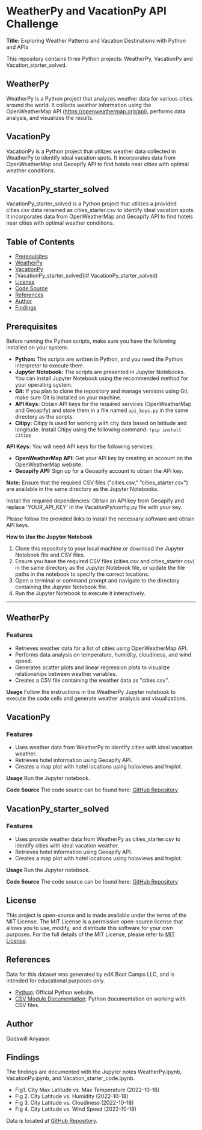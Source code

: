 # WeatherPy and VacationPy API Challenge

**Title:** Exploring Weather Patterns and Vacation Destinations with Python and APIs

This repository contains three Python projects: WeatherPy, VacationPy and Vacation_starter_solved.

## WeatherPy

WeatherPy is a Python project that analyzes weather data for various cities around the world. It collects weather information using the OpenWeatherMap API (https://openweathermap.org/api), performs data analysis, and visualizes the results.

## VacationPy

VacationPy is a Python project that utilizes weather data collected in WeatherPy to identify ideal vacation spots. It incorporates data from OpenWeatherMap and Geoapify API to find hotels near cities with optimal weather conditions.
## VacationPy_starter_solved
VacationPy_starter_solved is a Python project that utilizes a provided cities.csv data renamed as cities_starter.csv to identify ideal vacation spots. It incorporates data from OpenWeatherMap and Geoapify API to find hotels near cities with optimal weather conditions.

## Table of Contents
- [Prerequisites](#prerequisites)
- [WeatherPy](#weatherpy)
- [VacationPy](#vacationpy)
- [VacationPy_starter_solved](# VacationPy_starter_solved)
- [License](#license)
- [Code Source](#code-source)
- [References](#references)
- [Author](#author)
- [Findings](#findings)

## Prerequisites

Before running the Python scripts, make sure you have the following installed on your system:
- **Python:** The scripts are written in Python, and you need the Python interpreter to execute them.
- **Jupyter Notebook:** The scripts are presented in Jupyter Notebooks. You can install Jupyter Notebook using the recommended method for your operating system.
- **Git:** If you plan to clone the repository and manage versions using Git, make sure Git is installed on your machine.
- **API Keys:** Obtain API keys for the required services (OpenWeatherMap and Geoapify) and store them in a file named `api_keys.py` in the same directory as the scripts.
- **Citipy:** Citipy is used for working with city data based on latitude and longitude. Install Citipy using the following command: `!pip install citipy`

**API Keys:**
You will need API keys for the following services:
- **OpenWeatherMap API:** Get your API key by creating an account on the OpenWeatherMap website.
- **Geoapify API:** Sign up for a Geoapify account to obtain the API key.

**Note:** Ensure that the required CSV files ("cities.csv," "cities_starter.csv") are available in the same directory as the Jupyter Notebooks.

Install the required dependencies:
Obtain an API key from Geoapify and replace 'YOUR_API_KEY' in the VacationPy/config.py file with your key.

Please follow the provided links to install the necessary software and obtain API keys.

**How to Use the Jupyter Notebook**
1. Clone this repository to your local machine or download the Jupyter Notebook file and CSV files.
2. Ensure you have the required CSV files (cities.csv and cities_starter.csv) in the same directory as the Jupyter Notebook file, or update the file paths in the notebook to specify the correct locations.
3. Open a terminal or command prompt and navigate to the directory containing the Jupyter Notebook file.
4. Run the Jupyter Notebook to execute it interactively.

---

## WeatherPy

### Features
- Retrieves weather data for a list of cities using OpenWeatherMap API.
- Performs data analysis on temperature, humidity, cloudiness, and wind speed.
- Generates scatter plots and linear regression plots to visualize relationships between weather variables.
- Creates a CSV file containing the weather data as "cities.csv".

**Usage**
Follow the instructions in the WeatherPy Jupyter notebook to execute the code cells and generate weather analysis and visualizations.

## VacationPy

### Features
- Uses weather data from WeatherPy to identify cities with ideal vacation weather.
- Retrieves hotel information using Geoapify API.
- Creates a map plot with hotel locations using holoviews and hvplot.

**Usage**
Run the Jupyter notebook.

**Code Source**
The code source can be found here: [GitHub Repository](https://github.com/AnyasorG/python-api-challenge)

## VacationPy_starter_solved
### Features
- Uses provide weather data from WeatherPy as cities_starter.csv to identify cities with ideal vacation weather.
- Retrieves hotel information using Geoapify API.
- Creates a map plot with hotel locations using holoviews and hvplot.

**Usage**
Run the Jupyter notebook.

**Code Source**
The code source can be found here: [GitHub Repository](https://github.com/AnyasorG/python-api-challenge)
## License
This project is open-source and is made available under the terms of the MIT License. The MIT License is a permissive open-source license that allows you to use, modify, and distribute this software for your own purposes. For the full details of the MIT License, please refer to [MIT License](https://choosealicense.com/licenses/mit/).

## References
Data for this dataset was generated by edX Boot Camps LLC, and is intended for educational purposes only.
- [Python](https://www.python.org/): Official Python website.
- [CSV Module Documentation](https://docs.python.org/3/library/csv.html): Python documentation on working with CSV files.

## Author
Godswill Anyasor

## Findings
The findings are documented with the Jupyter notes WeatherPy.ipynb, VacationPy.ipynb, and Vacation_starter_code.ipynb.

- Fig1. City Max Latitude vs. Max Temperature (2022-10-18)
- Fig 2. City Latitude vs. Humidity (2022-10-18)
- Fig 3. City Latitude vs. Cloudiness (2022-10-18)
- Fig 4. City Latitude vs. Wind Speed (2022-10-18)

Data is located at [GitHub Repository](https://github.com/AnyasorG/python-api-challenge.git).
